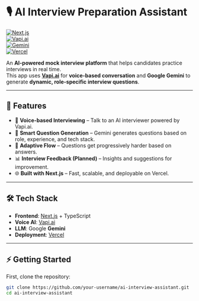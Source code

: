 # 🎙️ AI Interview Preparation Assistant  

[![Next.js](https://img.shields.io/badge/Next.js-000000?style=for-the-badge&logo=next.js&logoColor=white)](https://nextjs.org/)  
[![Vapi.ai](https://img.shields.io/badge/Vapi.ai-Voice%20AI-blue?style=for-the-badge)](https://vapi.ai/)  
[![Gemini](https://img.shields.io/badge/Google-Gemini-4285F4?style=for-the-badge&logo=google&logoColor=white)](https://deepmind.google/technologies/gemini/)  
[![Vercel](https://img.shields.io/badge/Deployed%20on-Vercel-black?style=for-the-badge&logo=vercel&logoColor=white)](https://vercel.com/)  

An **AI-powered mock interview platform** that helps candidates practice interviews in real time.  
This app uses **[Vapi.ai](https://vapi.ai/)** for **voice-based conversation** and **Google Gemini** to generate **dynamic, role-specific interview questions**.  

---

## 🚀 Features  

- 🎤 **Voice-based Interviewing** – Talk to an AI interviewer powered by Vapi.ai.  
- 🤖 **Smart Question Generation** – Gemini generates questions based on role, experience, and tech stack.  
- 🧠 **Adaptive Flow** – Questions get progressively harder based on answers.  
- 📊 **Interview Feedback (Planned)** – Insights and suggestions for improvement.  
- 🌐 **Built with Next.js** – Fast, scalable, and deployable on Vercel.  

---

## 🛠️ Tech Stack  

- **Frontend**: [Next.js](https://nextjs.org/) + TypeScript  
- **Voice AI**: [Vapi.ai](https://vapi.ai/)  
- **LLM**: Google **Gemini**  
- **Deployment**: [Vercel](https://vercel.com/)  

---

## ⚡ Getting Started  

First, clone the repository:  

```bash
git clone https://github.com/your-username/ai-interview-assistant.git
cd ai-interview-assistant
